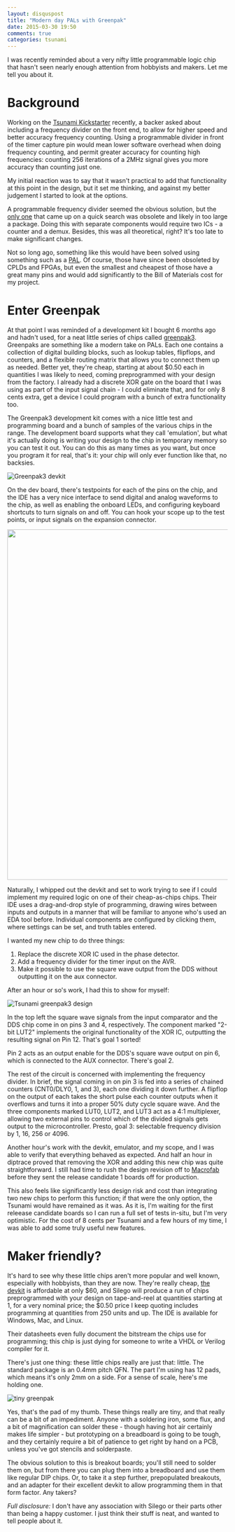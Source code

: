 ```yaml
---
layout: disquspost
title: "Modern day PALs with Greenpak"
date: 2015-03-30 19:50
comments: true
categories: tsunami
---
```

I was recently reminded about a very nifty little programmable logic chip that hasn't seen nearly enough attention from hobbyists and makers. Let me tell you about it.

# Background

Working on the [Tsunami Kickstarter](https://www.kickstarter.com/projects/nickjohnson/tsunami) recently, a backer asked about including a frequency divider on the front end, to allow for higher speed and better accuracy frequency counting. Using a programmable divider in front of the timer
capture pin would mean lower software overhead when doing frequency counting, and permit greater accuracy for counting high frequencies: counting 256 iterations of a 2MHz signal gives you more accuracy than counting just one.

My initial reaction was to say that it wasn't practical to add that functionality at this point in the design, but it set me thinking, and against my better judgement I started to look at the options.

A programmable frequency divider seemed the obvious solution, but the [only one](http://www.classiccmp.org/rtellason/chipdata/sn74ls292.pdf) that came up on a quick search was obsolete and likely in too large a package. Doing this with separate components would require two ICs - a counter and a demux. Besides, this was all theoretical, right? It's too late to make significant changes.

Not so long ago, something like this would have been solved using something such as a [PAL](http://en.wikipedia.org/wiki/Programmable_Array_Logic). Of course, those have since been obsoleted by CPLDs and FPGAs, but even the smallest and cheapest of those have a great many pins and would add significantly to the Bill of Materials cost for my project.

# Enter Greenpak

At that point I was reminded of a development kit I bought 6 months ago and hadn't used, for a neat little series of chips called [greenpak3](http://www.silego.com/greenpak3.html). Greenpaks are something like a modern take on PALs. Each one contains a collection of digital building blocks, such as lookup tables, flipflops, and counters, and a flexible routing matrix that allows you to connect them up as needed. Better yet, they're cheap, starting at about $0.50 each in quantities I was likely to need, coming preprogrammed with your design from the factory. I already had a discrete XOR gate on the board that I was using as part of the input signal chain - I could eliminate that, and for only 8 cents extra, get a device I could program with a bunch of extra functionality too.

The Greenpak3 development kit comes with a nice little test and programming board and a bunch of samples of the various chips in the range. The development board supports what they call 'emulation', but what it's actually doing is writing your design to the chip in temporary memory so you can test it out. You can do this as many times as you want, but once you program it for real, that's it: your chip will only ever function like that, no backsies.

![Greenpak3 devkit](/images/greenpak3-devkit.jpeg)

On the dev board, there's testpoints for each of the pins on the chip, and the IDE has a very nice interface to send digital and analog waveforms to the chip, as well as enabling the onboard LEDs, and configuring keyboard shortcuts to turn signals on and off. You can hook your scope up to the test points, or input signals on the expansion connector.

<img src="/images/greenpak3-emulator.png" width="800">

Naturally, I whipped out the devkit and set to work trying to see if I could implement my required logic on one of their cheap-as-chips chips. Their IDE uses a drag-and-drop style of programming, drawing wires between inputs and outputs in a manner that will be familiar to anyone who's used an EDA tool before. Individual components are configured by clicking them, where settings can be set, and truth tables entered.

I wanted my new chip to do three things:
 1. Replace the discrete XOR IC used in the phase detector.
 2. Add a frequency divider for the timer input on the AVR.
 3. Make it possible to use the square wave output from the DDS without outputting it on the aux connector.

After an hour or so's work, I had this to show for myself:

![Tsunami greenpak3 design](/images/tsunami-greenpak3.png)

In the top left the square wave signals from the input comparator and the DDS chip come in on pins 3 and 4, respectively. The component marked "2-bit LUT2" implements the original functionality of the XOR IC, outputting the resulting signal on Pin 12. That's goal 1 sorted!

Pin 2 acts as an output enable for the DDS's square wave output on pin 6, which is connected to the AUX connector. There's goal 2.

The rest of the circuit is concerned with implementing the frequency divider. In brief, the signal coming in on pin 3 is fed into a series of chained counters (CNT0/DLY0, 1, and 3), each one dividing it down further. A flipflop on the output of each takes the short pulse each counter outputs when it overflows and turns it into a proper 50% duty cycle square wave. And the three components marked LUT0, LUT2, and LUT3 act as a 4:1 multiplexer, allowing two external pins to control which of the divided signals gets output to the microcontroller. Presto, goal 3: selectable frequency division by 1, 16, 256 or 4096.

Another hour's work with the devkit, emulator, and my scope, and I was able to verify that everything behaved as expected. And half an hour in diptrace proved that removing the XOR and adding this new chip was quite straightforward. I still had time to rush the design revision off to [Macrofab](http://www.macrofab.net/) before they sent the release candidate 1 boards off for production.

This also feels like significantly less design risk and cost than integrating two new chips to perform this function; if that were the only option, the Tsunami would have remained as it was. As it is, I'm waiting for the first releease candidate boards so I can run a full set of tests in-situ, but I'm very optimistic. For the cost of 8 cents per Tsunami and a few hours of my time, I was able to add some truly useful new features.

# Maker friendly?

It's hard to see why these little chips aren't more popular and well known, especially with hobbyists, than they are now. They're really cheap, [the devkit](http://www.silego.com/buy/index.php?main_page=product_info&products_id=321) is affordable at only $60, and Silego will produce a run of chips preprogrammed with your design on tape-and-reel at quantities starting at 1, for a very nominal price; the $0.50 price I keep quoting includes programming at quantities from 250 units and up. The IDE is available for Windows, Mac, and Linux.

Their datasheets even fully document the bitstream the chips use for programming; this chip is just dying for someone to write a VHDL or Verilog compiler for it.

There's just one thing: these little chips really are just that: little. The standard package is an 0.4mm pitch QFN. The part I'm using has 12 pads, which means it's only 2mm on a side. For a sense of scale, here's me holding one.

![tiny greenpak](/images/silego-thumb.jpeg)

Yes, that's the pad of my thumb. These things really are tiny, and that really can be a bit of an impediment. Anyone with a soldering iron, some flux, and a bit of magnification can solder these - though having hot air certainly makes life simpler - but prototyping on a breadboard is going to be tough, and they certainly require a bit of patience to get right by hand on a PCB, unless you've got stencils and solderpaste.

The obvious solution to this is breakout boards; you'll still need to solder them on, but from there you can plug them into a breadboard and use them like regular DIP chips. Or, to take it a step further, prepopulated breakouts, and an adapter for their excellent devkit to allow programming them in that form factor. Any takers?

*Full disclosure:* I don't have any association with Silego or their parts other than being a happy customer. I just think their stuff is neat, and wanted to tell people about it.
